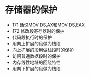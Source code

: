 # 存储器的保护

* 171 话说MOV DS,AX和MOV DS,EAX
* 172 修改段寄存器时的保护
* 代码段执行时的保护
* 用向上扩展的段做为栈段
* 向上扩展的段用做栈段时的保护
* 访问普通数据段时的保护
* 内存线性地址的回绕特性
* 用向下扩展的段做为栈段